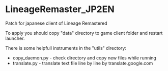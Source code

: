 # LineageRemaster_JP2EN
Patch for japanese client of Lineage Remastered

To apply you should copy "data" directory to game client folder and restart launcher.

There is some helpfull instruments in the "utils" directory: 
* copy_daemon.py - check directory and copy new files while running
* translate.py - translate text file line by line by translate.google.com
